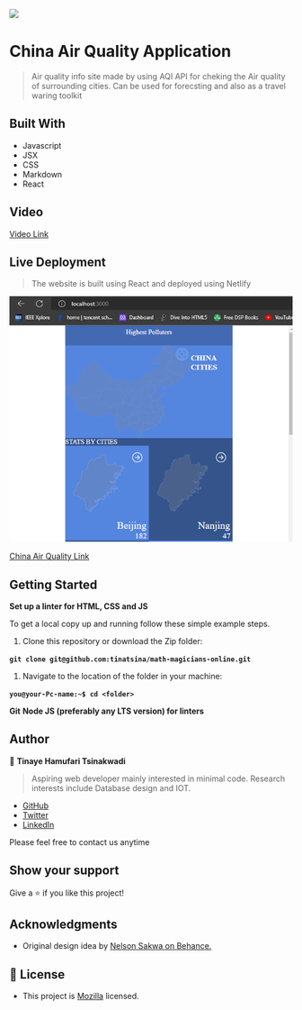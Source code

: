 ![](https://img.shields.io/badge/Microverse-blueviolet)

# China Air Quality Application

> Air quality info site made by using AQI API for cheking the Air quality of surrounding cities. Can be used for forecsting and also as a travel waring toolkit

## Built With

- Javascript
- JSX
- CSS
- Markdown
- React

## Video

[Video Link](https://www.loom.com/share/98139a8a2d314c0cb02b92cb232fbeae)

## Live Deployment

> The website is built using React and deployed using Netlify

![The image](src/components/img/0001.png)

[China Air Quality Link](https://illustrious-gnome-9b4dcd.netlify.app/)

## Getting Started

**Set up a linter for HTML, CSS and JS**

To get a local copy up and running follow these simple example steps.

1. Clone this repository or download the Zip folder:

**``git clone git@github.com:tinatsina/math-magicians-online.git``**

1. Navigate to the location of the folder in your machine:

**``you@your-Pc-name:~$ cd <folder>``**

**Git**
**Node JS (preferably any LTS version) for linters**

## Author

👤 **Tinaye Hamufari Tsinakwadi**

> Aspiring web developer mainly interested in minimal code. Research interests include Database design and IOT.

- [GitHub](https://github.com/tinatsina)
- [Twitter](https://twitter.com/TinayeT)
- [LinkedIn](https://www.linkedin.com/in/tinayetsina/)

Please feel free to contact us anytime

## Show your support

Give a ⭐️ if you like this project!

## Acknowledgments

- Original design idea by [Nelson Sakwa on Behance.](https://www.behance.net/sakwadesignstudio)

## 📝 License

- This project is [Mozilla](./LICENSE) licensed.
